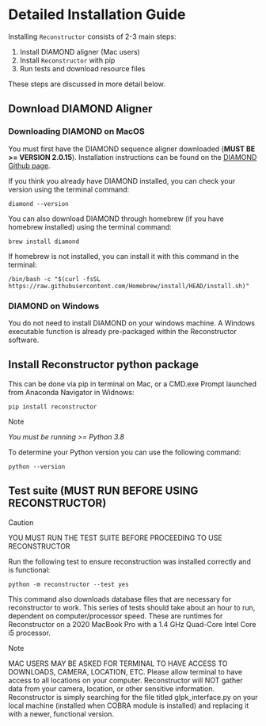 # Detailed Installation Guide

Installing `Reconstructor` consists of 2-3 main steps:

1. Install DIAMOND aligner (Mac users)
2. Install `Reconstructor` with pip
3. Run tests and download resource files

These steps are discussed in more detail below.

## Download DIAMOND Aligner

### Downloading DIAMOND on MacOS

You must first have the DIAMOND sequence aligner downloaded (**MUST BE >=
VERSION 2.0.15**). Installation instructions can be found on the [DIAMOND Github
page](https://github.com/bbuchfink/diamond).

If you think you already have DIAMOND installed, you can check your version
using the terminal command:

```shell
diamond --version
```

You can also download DIAMOND through homebrew (if you have homebrew installed)
using the terminal command:

```shell
brew install diamond
```

If homebrew is not installed, you can install it with this command in the
terminal:

```shell
/bin/bash -c "$(curl -fsSL https://raw.githubusercontent.com/Homebrew/install/HEAD/install.sh)"
```

### DIAMOND on Windows

You do not need to install DIAMOND on your windows machine. A Windows executable
function is already pre-packaged within the Reconstructor software.

## Install Reconstructor python package

This can be done via pip in terminal on Mac, or a CMD.exe Prompt launched from
Anaconda Navigator in Widnows:

```shell
pip install reconstructor
```

> [!NOTE]
> *You must be running >= Python 3.8*

To determine your Python version you can use the following command:  

```shell
python --version
```

## Test suite (MUST RUN BEFORE USING RECONSTRUCTOR)

> [!CAUTION]
> YOU MUST RUN THE TEST SUITE BEFORE PROCEEDING TO USE RECONSTRUCTOR

Run the following test to ensure reconstruction was installed correctly and is
functional:

```shell
python -m reconstructor --test yes
```

This command also downloads database files that are necessary for reconstructor
to work. This series of tests should take about an hour to run, dependent on
computer/processor speed. These are runtimes for Reconstructor on a 2020 MacBook
Pro with a 1.4 GHz Quad-Core Intel Core i5 processor.

> [!NOTE]
> MAC USERS MAY BE ASKED FOR TERMINAL TO HAVE ACCESS TO DOWNLOADS, CAMERA,
> LOCATION, ETC. Please allow terminal to have access to all locations on your
> computer. Reconstructor will NOT gather data from your camera, location, or
> other sensitive information. Reconstructor is simply searching for the file
> titled glpk_interface.py on your local machine (installed when COBRA module is
> installed) and replacing it with a newer, functional version.
